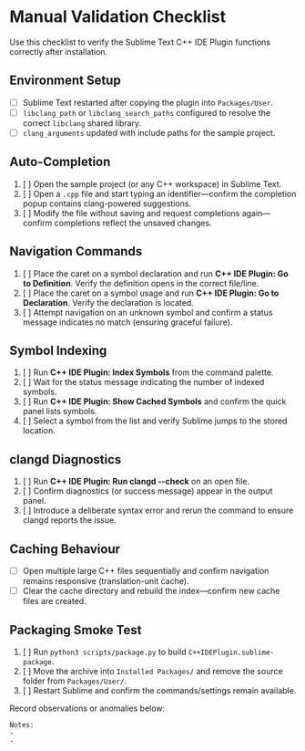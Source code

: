 # Manual Validation Checklist

Use this checklist to verify the Sublime Text C++ IDE Plugin functions correctly after installation.

## Environment Setup

- [ ] Sublime Text restarted after copying the plugin into `Packages/User`.
- [ ] `libclang_path` or `libclang_search_paths` configured to resolve the correct `libclang` shared library.
- [ ] `clang_arguments` updated with include paths for the sample project.

## Auto-Completion

1. [ ] Open the sample project (or any C++ workspace) in Sublime Text.
2. [ ] Open a `.cpp` file and start typing an identifier—confirm the completion popup contains clang-powered suggestions.
3. [ ] Modify the file without saving and request completions again—confirm completions reflect the unsaved changes.

## Navigation Commands

1. [ ] Place the caret on a symbol declaration and run **C++ IDE Plugin: Go to Definition**. Verify the definition opens in the correct file/line.
2. [ ] Place the caret on a symbol usage and run **C++ IDE Plugin: Go to Declaration**. Verify the declaration is located.
3. [ ] Attempt navigation on an unknown symbol and confirm a status message indicates no match (ensuring graceful failure).

## Symbol Indexing

1. [ ] Run **C++ IDE Plugin: Index Symbols** from the command palette.
2. [ ] Wait for the status message indicating the number of indexed symbols.
3. [ ] Run **C++ IDE Plugin: Show Cached Symbols** and confirm the quick panel lists symbols.
4. [ ] Select a symbol from the list and verify Sublime jumps to the stored location.

## clangd Diagnostics

1. [ ] Run **C++ IDE Plugin: Run clangd --check** on an open file.
2. [ ] Confirm diagnostics (or success message) appear in the output panel.
3. [ ] Introduce a deliberate syntax error and rerun the command to ensure clangd reports the issue.

## Caching Behaviour

- [ ] Open multiple large C++ files sequentially and confirm navigation remains responsive (translation-unit cache).
- [ ] Clear the cache directory and rebuild the index—confirm new cache files are created.

## Packaging Smoke Test

1. [ ] Run `python3 scripts/package.py` to build `C++IDEPlugin.sublime-package`.
2. [ ] Move the archive into `Installed Packages/` and remove the source folder from `Packages/User/`.
3. [ ] Restart Sublime and confirm the commands/settings remain available.

Record observations or anomalies below:

```
Notes:
- 
- 
```
